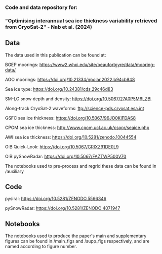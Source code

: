 ### Code and data repository for:

### "Optimising interannual sea ice thickness variability retrieved from CryoSat-2" - Nab et al. (2024)

## Data
The data used in this publication can be found at:

BGEP moorings: https://www2.whoi.edu/site/beaufortgyre/data/mooring-data/

AOO moorings: https://doi.org/10.21334/npolar.2022.b94cb848

Sea ice type: https://doi.org/10.24381/cds.29c46d83

SM-LG snow depth and density: https://doi.org/10.5067/27A0P5M6LZBI

Along-track CryoSat-2 waveforms: ftp://science-pds.cryosat.esa.int

GSFC sea ice thickness: https://doi.org/10.5067/96JO0KIFDAS8

CPOM sea ice thickness: http://www.cpom.ucl.ac.uk/csopr/seaice.php

AWI sea ice thickness: https://doi.org/10.5281/zenodo.10044554

OIB Quick-Look: https://doi.org/10.5067/GRIXZ91DE0L9

OIB pySnowRadar: https://doi.org/10.5067/FAZTWP500V70

The notebooks used to pre-process and regrid these data can be found in /auxiliary

## Code

pysiral: https://doi.org/10.5281/ZENODO.5566346

pySnowRadar: https://doi.org/10.5281/ZENODO.4071947

## Notebooks

The notebooks used to produce the paper's main and supplementary figures can be found in /main_figs and /supp_figs respectively, and are named according to figure number.
